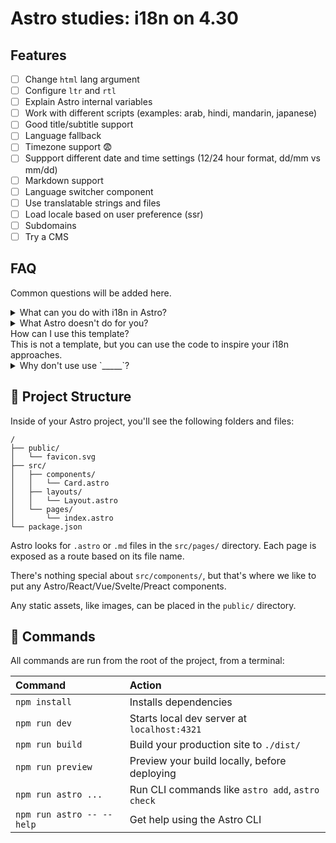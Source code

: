 # Astro studies: i18n on 4.30

## Features

* [ ] Change `html` lang argument
* [ ] Configure `ltr` and `rtl`
* [ ] Explain Astro internal variables
* [ ] Work with different scripts (examples: arab, hindi, mandarin, japanese)
* [ ] Good title/subtitle support
* [ ] Language fallback
* [ ] Timezone support 😨
* [ ] Suppport different date and time settings (12/24 hour format, dd/mm vs mm/dd)
* [ ] Markdown support
* [ ] Language switcher component
* [ ] Use translatable strings and files
* [ ] Load locale based on user preference (ssr)
* [ ] Subdomains
* [ ] Try a CMS

## FAQ

Common questions will be added here.

<details>
  <summary>What can you do with i18n in Astro?</summary>
</details>
<details>
  <summary>What Astro doesn't do for you?</summary>
</details>
  <summary>How can I use this template?</summary>
  This is not a template, but you can use the code to inspire your i18n approaches.
</details>
<summary></summary>
<details>
  <summary>Why don't use use `_____`?</summary>
  Probably because I didn't have time to try `_____`.
</details>

## 🚀 Project Structure

Inside of your Astro project, you'll see the following folders and files:

```text
/
├── public/
│   └── favicon.svg
├── src/
│   ├── components/
│   │   └── Card.astro
│   ├── layouts/
│   │   └── Layout.astro
│   └── pages/
│       └── index.astro
└── package.json
```

Astro looks for `.astro` or `.md` files in the `src/pages/` directory. Each page is exposed as a route based on its file name.

There's nothing special about `src/components/`, but that's where we like to put any Astro/React/Vue/Svelte/Preact components.

Any static assets, like images, can be placed in the `public/` directory.

## 🧞 Commands

All commands are run from the root of the project, from a terminal:

| Command                   | Action                                           |
| :------------------------ | :----------------------------------------------- |
| `npm install`             | Installs dependencies                            |
| `npm run dev`             | Starts local dev server at `localhost:4321`      |
| `npm run build`           | Build your production site to `./dist/`          |
| `npm run preview`         | Preview your build locally, before deploying     |
| `npm run astro ...`       | Run CLI commands like `astro add`, `astro check` |
| `npm run astro -- --help` | Get help using the Astro CLI                     |
